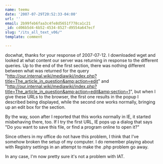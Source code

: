 ```yaml
---
name: teemu
date: '2007-07-29T20:52:33-04:00'
url: ''
email: 2b99feb6faa3c4fe8d5651f778ca1c21
_id: cd06b5d4-6b52-4534-8527-d9554a647ecf
slug: "/its_all_text_v06/"
template: comment

---
```


docwhat, thanks for your response of 2007-07-12.  I downloaded wget and looked at what content our server was returning in response to the different queries.  Up to the end of the first section, there was nothing different between what was returned for the query "http://our.internal.wiki/mediawiki/index.php?title=The_article_in_question&amp;action=edit" and "http://our.internal.wiki/mediawiki/index.php?title=The_article_in_question&amp;action=edit&amp;section=1", but when I give these URLs to the browser, the first one results in the popup I described being displayed, while the second one works normally, bringing up an edit box for the section.

By the way, soon after I reported that this works normally in IE, it started misbehaving there, too.  If I try the first URL, IE pops up a dialog that says "Do you want to save this file, or find a program online to open it?"

Since others in my office do not have this problem, I think that I've somehow broken the setup of my computer.  I do remember playing about with Registry settings in an attempt to make the .php problem go away.

In any case, I'm now pretty sure it's not a problem with IAT.
